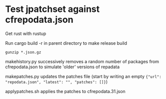 # Test jpatchset against cfrepodata.json

Get rust with rustup

Run cargo build -r in parent directory to make release build

`gunzip *.json.gz`

makehistory.py successively removes a random number of packages from cfrepodata.json to simulate 'older' versions of repadata

makepatches.py updates the patches file (start by writing an empty `{"url": "repodata.json", "latest": "", "patches": []}`)

applypatches.sh applies the patches to cfrepodata.31.json
